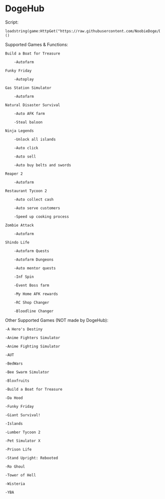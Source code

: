 # DogeHub

Script:

	loadstring(game:HttpGet("https://raw.githubusercontent.com/NoobieDoge/DogeHub/main/DogeHub"))()



Supported Games & Functions:

	Build a Boat for Treasure

		-Autofarm

	Funky Friday

		-Autoplay

	Gas Station Simulator

		-Autofarm

	Natural Disaster Survival

		-Auto AFK farm

		-Steal baloon

	Ninja Legends

		-Unlock all islands

		-Auto click

		-Auto sell

		-Auto buy belts and swords

	Reaper 2

		-Autofarm

	Restaurant Tycoon 2

		-Auto collect cash

		-Auto serve customers

		-Speed up cooking process

	Zombie Attack

		-Autofarm

	Shindo Life

		-Autofarm Quests

		-Autofarm Dungeons

		-Auto mentor quests

		-Inf Spin

		-Event Boss farm

		-My Home AFK rewards
		
		-RC Shop Changer
		
		-Bloodline Changer




Other Supported Games (NOT made by DogeHub):

	-A Hero's Destiny

	-Anime Fighters Simulator 

	-Anime Fighting Simulator

	-AUT 

	-BedWars

	-Bee Swarm Simulator 

	-Bloxfruits

	-Build a Boat for Treasure

	-Da Hood 

	-Funky Friday

	-Giant Survival!

	-Islands

	-Lumber Tycoon 2 

	-Pet Simulator X

	-Prison Life 

	-Stand Upright: Rebooted

	-Ro Ghoul

	-Tower of Hell 

	-Wisteria

	-YBA
